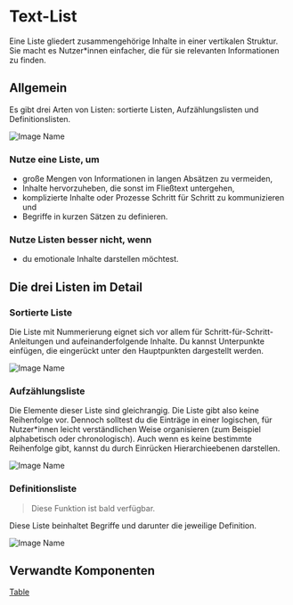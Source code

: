 # Text-List

Eine Liste gliedert zusammengehörige Inhalte in einer vertikalen Struktur. Sie macht es Nutzer*innen einfacher, die für sie relevanten Informationen zu finden.

## Allgemein

Es gibt drei Arten von Listen: sortierte Listen, Aufzählungslisten und Definitionslisten. 

![Image Name](assets/3_components/text-list/text-list_general.png)

### Nutze eine Liste, um 

*	große Mengen von Informationen in langen Absätzen zu vermeiden,
*	Inhalte hervorzuheben, die sonst im Fließtext untergehen,
*	komplizierte Inhalte oder Prozesse Schritt für Schritt zu kommunizieren und
*	Begriffe in kurzen Sätzen zu definieren.

### Nutze Listen besser nicht, wenn 

*  du emotionale Inhalte darstellen möchtest. 

## Die drei Listen im Detail 

### Sortierte Liste

Die Liste mit Nummerierung eignet sich vor allem für Schritt-für-Schritt-Anleitungen und aufeinanderfolgende Inhalte. Du kannst Unterpunkte einfügen, die eingerückt unter den Hauptpunkten dargestellt werden.

![Image Name](assets/3_components/text-list/ordered_list.png)

### Aufzählungsliste

Die Elemente dieser Liste sind gleichrangig. Die Liste gibt also keine Reihenfolge vor. Dennoch solltest du die Einträge in einer logischen, für Nutzer*innen leicht verständlichen Weise organisieren (zum Beispiel alphabetisch oder chronologisch). Auch wenn es keine bestimmte Reihenfolge gibt, kannst du durch Einrücken Hierarchieebenen darstellen.

![Image Name](assets/3_components/text-list/unordered_list.png)

### Definitionsliste

> Diese Funktion ist bald verfügbar.

Diese Liste beinhaltet Begriffe und darunter die jeweilige Definition. 

![Image Name](assets/3_components/text-list/definition_list.png)

## Verwandte Komponenten

<a href="?path=/usage/components-table--standard">Table</a>